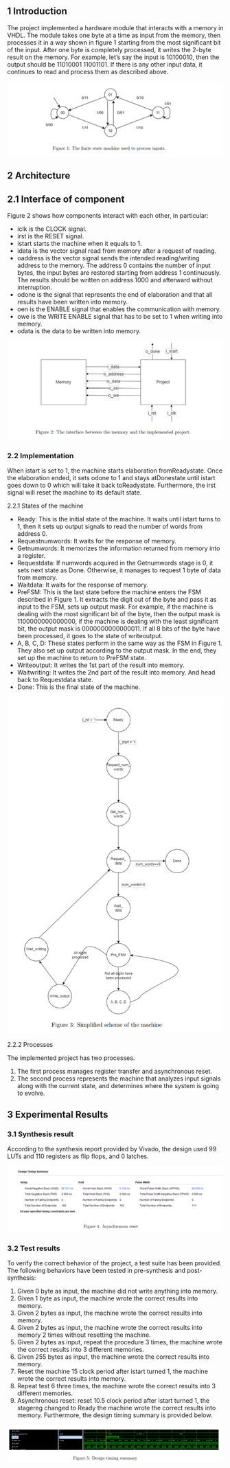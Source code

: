 ## 1 Introduction

The project implemented a hardware module that interacts with a memory in VHDL. The module
takes one byte at a time as input from the memory, then processes it in a way shown in figure 1
starting from the most significant bit of the input. After one byte is completely processed, it writes
the 2-byte result on the memory. For example, let’s say the input is 10100010, then the output should
be 11010001 11001101. If there is any other input data, it continues to read and process them as
described above.


![Figure 1: The finite state machine used to process inputs](./pictures/figure1.png)

## 2 Architecture

## 2.1 Interface of component

Figure 2 shows how components interact with each other, in particular:

- iclk is the CLOCK signal.
- irst is the RESET signal.
- istart starts the machine when it equals to 1.
- idata is the vector signal read from memory after a request of reading.
- oaddress is the vector signal sends the intended reading/writing address to the memory. The
    address 0 contains the number of input bytes, the input bytes are restored starting from address 1
    continuously. The results should be written on address 1000 and afterward without interruption.
- odone is the signal that represents the end of elaboration and that all results have been written
    into memory.
- oen is the ENABLE signal that enables the communication with memory.
- owe is the WRITE ENABLE signal that has to be set to 1 when writing into memory.
- odata is the data to be written into memory.


![Figure 2: The interface between the memory and the implemented project.](./pictures/figure2.png)
### 2.2 Implementation

When istart is set to 1, the machine starts elaboration fromReadystate. Once the elaboration
ended, it sets odone to 1 and stays atDonestate until istart goes down to 0 which will take it back
toReadystate. Furthermore, the irst signal will reset the machine to its default state.

2.2.1 States of the machine

- Ready: This is the initial state of the machine. It waits until istart turns to 1, then it sets up
    output signals to read the number of words from address 0.
- Requestnumwords: It waits for the response of memory.
- Getnumwords: It memorizes the information returned from memory into a register.
- Requestdata: If numwords acquired in the Getnumwords stage is 0, it sets next state as
    Done. Otherwise, it manages to request 1 byte of data from memory.
- Waitdata: It waits for the response of memory.
- PreFSM: This is the last state before the machine enters the FSM described in Figure 1. It
    extracts the digit out of the byte and pass it as input to the FSM, sets up output mask. For
    example, if the machine is dealing with the most significant bit of the byte, then the output
    mask is 1100000000000000, if the machine is dealing with the least significant bit, the output
    mask is 0000000000000011. If all 8 bits of the byte have been processed, it goes to the state of
    writeoutput.
- A, B, C, D: These states perform in the same way as the FSM in Figure 1. They also set up
    output according to the output mask. In the end, they set up the machine to return to PreFSM
    state.
- Writeoutput: It writes the 1st part of the result into memory.
- Waitwriting: It writes the 2nd part of the result into memory. And head back to Requestdata
    state.
- Done: This is the final state of the machine.


![Figure 3: Simplified scheme of the machine](./pictures/figure3.png)

2.2.2 Processes

The implemented project has two processes.

1. The first process manages register transfer and asynchronous reset.
2. The second process represents the machine that analyzes input signals along with the current
    state, and determines where the system is going to evolve.


## 3 Experimental Results

### 3.1 Synthesis result

According to the synthesis report provided by Vivado, the design used 99 LUTs and 110 registers as
flip flops, and 0 latches.

![Figure 4: Asynchronous reset](./pictures/figure4.png)
### 3.2 Test results

To verify the correct behavior of the project, a test suite has been provided. The following behaviors
have been tested in pre-synthesis and post-synthesis:

1. Given 0 byte as input, the machine did not write anything into memory.
2. Given 1 byte as input, the machine wrote the correct results into memory.
3. Given 2 bytes as input, the machine wrote the correct results into memory.
4. Given 2 bytes as input, the machine wrote the correct results into memory 2 times without
    resetting the machine.
5. Given 2 bytes as input, repeat the procedure 3 times, the machine wrote the correct results into
    3 different memories.
6. Given 255 bytes as input, the machine wrote the correct results into memory.
7. Reset the machine 15 clock period after istart turned 1, the machine wrote the correct results
    into memory.
8. Repeat test 6 three times, the machine wrote the correct results into 3 different memories.
9. Asynchronous reset: reset 10.5 clock period after istart turned 1, the stagereg changed to Ready
    the machine wrote the correct results into memory. Furthermore, the design timing summary is
    provided below.

![Figure 5: Design timing summary](./pictures/figure5.png)
